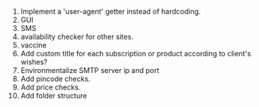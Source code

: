 1. Implement a 'user-agent' getter instead of hardcoding.
2. GUI
3. SMS
4. availability checker for other sites.
5. vaccine
6. Add custom title for each subscription or product according to client's wishes?
7. Environmentalize SMTP server ip and port
8. Add pincode checks.
9. Add price checks.
10. Add folder structure